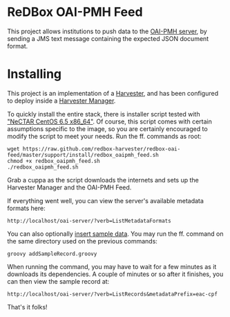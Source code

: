 ReDBox OAI-PMH Feed  
===============
This project allows institutions to push data to the <a href='https://github.com/redbox-mint/oai-server'>OAI-PMH server</a>, by sending a JMS text message containing the expected JSON document format.

Installing
====
This project is an implementation of a <a href='https://github.com/redbox-harvester/json-harvester-client'>Harvester</a>, and has been configured to deploy inside a <a href='https://github.com/redbox-harvester/json-harvester-manager'>Harvester Manager</a>. 

To quickly install the entire stack, there is installer script tested with <a href='http://nectar.org.au/'>"NeCTAR CentOS 6.5 x86_64"</a>. Of course, this script comes with certain assumptions specific to the image, so you are certainly encouraged to modify the script to meet your needs. Run the ff. commands as root:

    wget https://raw.github.com/redbox-harvester/redbox-oai-feed/master/support/install/redbox_oaipmh_feed.sh
    chmod +x redbox_oaipmh_feed.sh 
    ./redbox_oaipmh_feed.sh 
 
Grab a cuppa as the script downloads the internets and sets up the Harvester Manager and the OAI-PMH Feed. 
 
If everything went well, you can view the server's available metadata formats here:

    http://localhost/oai-server/?verb=ListMetadataFormats     

You can also optionally <a href='https://github.com/redbox-harvester/redbox-oai-feed/blob/master/support/install/'>insert sample data</a>. You may run the ff. command on the same directory used on the previous commands:
    
    groovy addSampleRecord.groovy
 
When running the command, you may have to wait for a few minutes as it downloads its dependencies. A couple of minutes or so after it finishes, you can then view the sample record at:
    
    http://localhost/oai-server/?verb=ListRecords&metadataPrefix=eac-cpf 

That's it folks!
